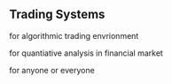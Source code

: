 ## Trading Systems

for algorithmic trading envrionment

for quantiative analysis in financial market

for anyone or everyone
